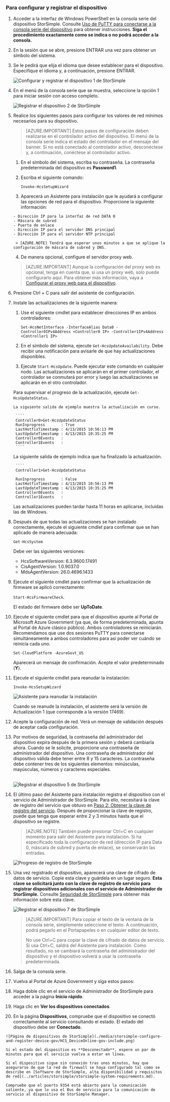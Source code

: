 <!--author=SharS last changed: 02/22/16-->

### Para configurar y registrar el dispositivo

1. Acceder a la interfaz de Windows PowerShell en la consola serie del dispositivo StorSimple. Consulte [Uso de PuTTY para conectarse a la consola serie del dispositivo](#use-putty-to-connect-to-the-device-serial-console) para obtener instrucciones. **Siga el procedimiento exactamente como se indica o no podrá acceder a la consola.**

2. En la sesión que se abre, presione ENTRAR una vez para obtener un símbolo del sistema.

3. Se le pedirá que elija el idioma que desee establecer para el dispositivo. Especifique el idioma y, a continuación, presione ENTRAR.

    ![Configurar y registrar el dispositivo 1 de StorSimple](./media/storsimple-configure-and-register-device-gov/HCS_RegisterYourDevice1-gov-include.png)

4. En el menú de la consola serie que se muestra, seleccione la opción 1 para iniciar sesión con acceso completo.

    ![Registrar el dispositivo 2 de StorSimple](./media/storsimple-configure-and-register-device-gov/HCS_RegisterYourDevice2-gov-include.png)
  
5. Realice los siguientes pasos para configurar los valores de red mínimos necesarios para su dispositivo.

    > [AZURE.IMPORTANT] Estos pasos de configuración deben realizarse en el controlador activo del dispositivo. El menú de la consola serie indica el estado del controlador en el mensaje del banner. Si no está conectado al controlador activo, desconéctese y, a continuación, conéctese al controlador activo.

      1. En el símbolo del sistema, escriba su contraseña. La contraseña predeterminada del dispositivo es **Password1**.

      2. Escriba el siguiente comando:

           `Invoke-HcsSetupWizard`

      3. Aparecerá un Asistente para instalación que le ayudará a configurar las opciones de red para el dispositivo. Proporcione la siguiente información:

       - Dirección IP para la interfaz de red DATA 0
       - Máscara de subred
       - Puerta de enlace
       - Dirección IP para el servidor DNS principal
       - Dirección IP para el servidor NTP principal
 
        > [AZURE.NOTE] Tendrá que esperar unos minutos a que se aplique la configuración de máscara de subred y DNS.

      4. De manera opcional, configure el servidor proxy web.

      > [AZURE.IMPORTANT] Aunque la configuración del proxy web es opcional, tenga en cuenta que, si usa un proxy web, solo puede configurarlo aquí. Para obtener más información, vaya a [Configurar el proxy web para el dispositivo](../articles/storsimple/storsimple-configure-web-proxy.md).

6. Presione Ctrl + C para salir del asistente de configuración.
 
7. Instale las actualizaciones de la siguiente manera:
      1. Use el siguiente cmdlet para establecer direcciones IP en ambos controladores:

         `Set-HcsNetInterface -InterfaceAlias Data0 -Controller0IPv4Address <Controller0 IP> -Controller1IPv4Address <Controller1 IP>`

      2. En el símbolo del sistema, ejecute `Get-HcsUpdateAvailability`. Debe recibir una notificación para avisarle de que hay actualizaciones disponibles.

      3. Ejecute `Start-HcsUpdate`. Puede ejecutar este comando en cualquier nodo. Las actualizaciones se aplicarán en el primer controlador, el controlador se conmutará por error y luego las actualizaciones se aplicarán en el otro controlador.

      Para supervisar el progreso de la actualización, ejecute `Get-HcsUpdateStatus`.

       La siguiente salida de ejemplo muestra la actualización en curso.
  
        ````
        Controller0>Get-HcsUpdateStatus
        RunInprogress       : True
        LastHotfixTimestamp : 4/13/2015 10:56:13 PM
        LastUpdateTimestamp : 4/13/2015 10:35:25 PM
        Controller0Events   :
        Controller1Events   : 
        ````
 
     La siguiente salida de ejemplo indica que ha finalizado la actualización.

        ````
        Controller1>Get-HcsUpdateStatus

        RunInprogress       : False
        LastHotfixTimestamp : 4/13/2015 10:56:13 PM
        LastUpdateTimestamp : 4/13/2015 10:35:25 PM
        Controller0Events   :
        Controller1Events   :

      Las actualizaciones pueden tardar hasta 11 horas en aplicarse, incluidas las de Windows.

8. Después de que todas las actualizaciones se han instalado correctamente, ejecute el siguiente cmdlet para confirmar que se han aplicado de manera adecuada:

     `Get-HcsSystem`

    Debe ver las siguientes versiones: 
    - HcsSoftwareVersion: 6.3.9600.17491
    - CisAgentVersion: 1.0.9037.0
    - MdsAgentVersion: 26.0.4696.1433
 
9. Ejecute el siguiente cmdlet para confirmar que la actualización de firmware se aplicó correctamente:

    `Start-HcsFirmwareCheck`.

     El estado del firmware debe ser **UpToDate**.

10. Ejecute el siguiente cmdlet para que el dispositivo apunte al Portal de Microsoft Azure Government (ya que, de forma predeterminada, apunta al Portal de Azure clásico público). Ambos controladores se reiniciarán. Recomendamos que use dos sesiones PuTTY para conectarse simultáneamente a ambos controladores para así poder ver cuándo se reinicia cada uno.

     `Set-CloudPlatform -AzureGovt_US`

    Aparecerá un mensaje de confirmación. Acepte el valor predeterminado (**Y**).

11. Ejecute el siguiente cmdlet para reanudar la instalación:

     `Invoke-HcsSetupWizard`

     ![Asistente para reanudar la instalación](./media/storsimple-configure-and-register-device-gov/HCS_ResumeSetup-gov-include.png)

    Cuando se reanude la instalación, el asistente será la versión de Actualización 1 (que corresponde a la versión 17469).

12. Acepte la configuración de red. Verá un mensaje de validación después de aceptar cada configuración.
 
13. Por motivos de seguridad, la contraseña del administrador del dispositivo expira después de la primera sesión y deberá cambiarla ahora. Cuando se le solicite, proporcione una contraseña de administrador del dispositivo. Una contraseña de administrador del dispositivo válida debe tener entre 8 y 15 caracteres. La contraseña debe contener tres de los siguientes elementos: minúsculas, mayúsculas, números y caracteres especiales.

	<br/>![Registrar el dispositivo 5 de StorSimple](./media/storsimple-configure-and-register-device-gov/HCS_RegisterYourDevice5_gov-include.png)

14. El último paso del Asistente para instalación registra el dispositivo con el servicio de Administrador de StorSimple. Para ello, necesitará la clave de registro del servicio que obtuvo en [Paso 2: Obtener la clave de registro del servicio](#step-2-get-the-service-registration-key). Después de proporcionar la clave de registro, puede que tenga que esperar entre 2 y 3 minutos hasta que el dispositivo se registre.

      > [AZURE.NOTE] También puede presionar Ctrl+C en cualquier momento para salir del Asistente para instalación. Si ha especificado toda la configuración de red (dirección IP para Data 0, máscara de subred y puerta de enlace), se conservarán las entradas.

	![Progreso de registro de StorSimple](./media/storsimple-configure-and-register-device-gov/HCS_RegistrationProgress-gov-include.png)

15. Una vez registrado el dispositivo, aparecerá una clave de cifrado de datos de servicio. Copie esta clave y guárdela en un lugar seguro. **Esta clave se solicitará junto con la clave de registro de servicio para registrar dispositivos adicionales con el servicio de Administrador de StorSimple.** Consulte [Seguridad de StorSimple](../articles/storsimple/storsimple-security.md) para obtener más información sobre esta clave.
	
	![Registrar el dispositivo 7 de StorSimple](./media/storsimple-configure-and-register-device-gov/HCS_RegisterYourDevice7_gov-include.png)

      > [AZURE.IMPORTANT] Para copiar el texto de la ventana de la consola serie, simplemente seleccione el texto. A continuación, podrá pegarlo en el Portapapeles o en cualquier editor de texto.
      > 
      > No use Ctrl+C para copiar la clave de cifrado de datos de servicio. Si usa Ctrl+C, saldrá del Asistente para instalación. Como resultado, no se cambiará la contraseña del administrador del dispositivo y el dispositivo volverá a usar la contraseña predeterminada.

16. Salga de la consola serie.

17. Vuelva al Portal de Azure Government y siga estos pasos:
  1. Haga doble clic en el servicio de Administrador de StorSimple para acceder a la página **Inicio rápido**.
  2. Haga clic en **Ver los dispositivos conectados**.
  3. En la página **Dispositivos**, compruebe que el dispositivo se conectó correctamente al servicio consultando el estado. El estado del dispositivo debe ser **Conectado**.
   
	![Página de dispositivos de StorSimple](./media/storsimple-configure-and-register-device-gov/HCS_DeviceOnline-gov-include.png)
  
	Si el estado del dispositivo es **Desconectado**, espere un par de minutos para que el servicio vuelva a estar en línea.

	Si el dispositivo sigue sin conexión tras unos minutos, hay que asegurarse de que la red de firewall se haya configurado tal como se describe en [Software de StorSimple, alta disponibilidad y requisitos de red](../articles/storsimple/storsimple-system-requirements.md).

	Compruebe que el puerto 9354 está abierto para la comunicación saliente, ya que lo usa el Bus de servicio para la comunicación de servicio al dispositivo de StorSimple Manager.
     
        

<!---HONumber=AcomDC_0224_2016-->